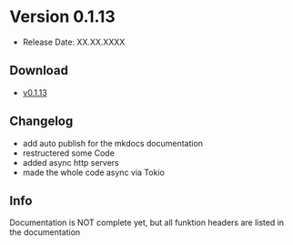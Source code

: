 # Version 0.1.13
- Release Date: XX.XX.XXXX

## Download
- [v0.1.13](https://github.com/ShadowDara/LuaAPI-Rust/releases/tag/v0.1.13)

## Changelog
- add auto publish for the mkdocs documentation
- restructered some Code
- added async http servers
- made the whole code async via Tokio

## Info
Documentation is NOT complete yet, but all funktion headers are listed in the
documentation
